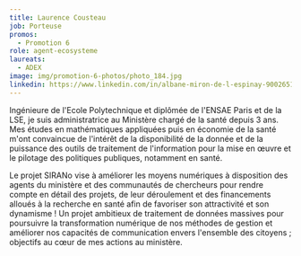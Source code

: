 ```yaml
---
title: Laurence Cousteau
job: Porteuse
promos:
  - Promotion 6
role: agent-ecosysteme
laureats:
  - ADEX
image: img/promotion-6-photos/photo_184.jpg
linkedin: https://www.linkedin.com/in/albane-miron-de-l-espinay-900265105/
---
```


Ingénieure de l'Ecole Polytechnique et diplômée de l'ENSAE Paris et de la LSE, je suis administratrice au Ministère chargé de la santé depuis 3 ans. Mes études en mathématiques appliquées puis en économie de la santé m'ont convaincue de l'intérêt de la disponibilité de la donnée et de la puissance des outils de traitement de l'information pour la mise en œuvre et le pilotage des politiques publiques, notamment en santé. 

Le projet SIRANo vise à améliorer les moyens numériques à disposition des agents du ministère et des communautés de chercheurs pour rendre compte en détail des projets, de leur déroulement et des financements alloués à la recherche en santé afin de favoriser son attractivité et son dynamisme ! Un projet ambitieux de traitement de données massives pour poursuivre la transformation numérique de nos méthodes de gestion et améliorer nos capacités de communication envers l'ensemble des citoyens ; objectifs au cœur de mes actions au ministère. 
